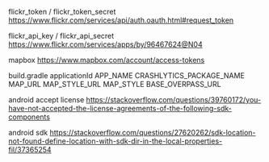 flickr_token / flickr_token_secret
    https://www.flickr.com/services/api/auth.oauth.html#request_token

flickr_api_key / flickr_api_secret
    https://www.flickr.com/services/apps/by/96467624@N04
    
mapbox
    https://www.mapbox.com/account/access-tokens

build.gradle
    applicationId
    APP_NAME
    CRASHLYTICS_PACKAGE_NAME
    MAP_URL
    MAP_STYLE_URL
    MAP_STYLE
    BASE_OVERPASS_URL

android accept license
    https://stackoverflow.com/questions/39760172/you-have-not-accepted-the-license-agreements-of-the-following-sdk-components

android sdk
    https://stackoverflow.com/questions/27620262/sdk-location-not-found-define-location-with-sdk-dir-in-the-local-properties-fil/37365254
